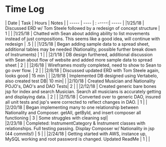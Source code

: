 # Time Log

| Date | Task | Hours | Notes |
| -----  |  ---- |    : -----:|   ----- |
|1/25/18 | Discussed ERD w/ Tom Steele followed by a redesign of concept structure | 1 | |
|1/25/18 | Chatted with Sean about adding ability to list movements instead of just compositions. This seems like a good idea, will continue with redesign | .5 | |
|1/25/18 | Began adding sample data to a spread sheet, additional tables may be needed (Nationality, possible further break down of Instruments) | 1 | |
|2/1/18  | DB design furthered, additional discussion with Sean about flow of website and added more sample data to spread sheet | 2 | |
|2/6/18  | Wireframes mostly completed, need to show to Sean to go over flow. | 2 | |
|2/8/18  | Discussed updated ERD with Tom Steele again, looks good | 15 min | |
|2/9/18  | Implemented DB designed using Vertabelo, also created test DB| 10 min| |
|2/10/18 | Created Musician and Nationality POJO's, DAO's and DAO Tests| 2 | |
|2/12/18 | Created generic bare bones jsp for index and search Musician. Search all musicians is accurately getting and displaying data. | 2 | |
|2/15/18 | Converted over to generic DAO, insured all unit tests and jsp's were corrected to reflect changes in DAO. | 1 | |
|2/20/18 | Began implementing many to one relationship between Nationality and Composer. getAll, getById, and insert composer all functioning | 3 | Some struggles with cleaning sql|  
|2/23/18 | Completed: InstrumentCategory & Instrument classes with relationships. Full testing passing. Display Composer w/ Nationality in jsp (44 commits!) | 5 | |
|2/24/18 | Getting started with AWS, instance up, MySQL working and root password is changed. Updated ReadMe | 1 | |
